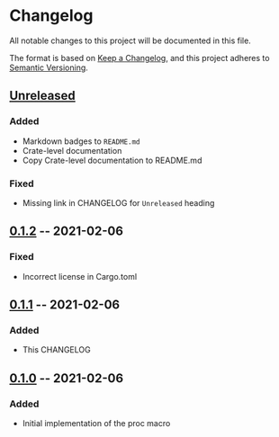 # Changelog
All notable changes to this project will be documented in this file.

The format is based on [Keep a Changelog](https://keepachangelog.com/en/1.0.0/),
and this project adheres to [Semantic Versioning](https://semver.org/spec/v2.0.0.html).

## [Unreleased]
### Added
- Markdown badges to `README.md`
- Crate-level documentation
- Copy Crate-level documentation to README.md
### Fixed
- Missing link in CHANGELOG for `Unreleased` heading

## [0.1.2] -- 2021-02-06
### Fixed
- Incorrect license in Cargo.toml

## [0.1.1] -- 2021-02-06
### Added
- This CHANGELOG

## [0.1.0] -- 2021-02-06
### Added
- Initial implementation of the proc macro

[0.1.0]: https://github.com/zfzackfrost/iffy-rs/releases/tag/v0.1.0
[0.1.1]: https://github.com/zfzackfrost/iffy-rs/releases/tag/v0.1.1
[0.1.2]: https://github.com/zfzackfrost/iffy-rs/releases/tag/v0.1.2
[Unreleased]: https://github.com/zfzackfrost/iffy-rs
